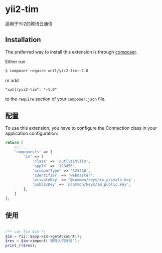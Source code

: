 # yii2-tim
适用于Yii2的腾讯云通信

## Installation

The preferred way to install this extension is through [composer](http://getcomposer.org/download/).

Either run

```bash
$ composer require xutl/yii2-tim:~1.0
```

or add

```
"xutl/yii2-tim": "~1.0"
```

to the `require` section of your `composer.json` file.

配置
----

To use this extension, you have to configure the Connection class in your application configuration:

```php
return [
    //....
    'components' => [
        'im' => [
            'class' => 'xutl\tim\Tim',
            'appId' => '123456',
            'accountType' => '123456',
            'identifier' => 'webmaster',
            'privateKey' => '@common/keys/im_private.key',
            'publicKey' => '@common/keys/im_public.key',
        ],
    ]
];
```

使用
----

```php

/** var Tim $im */
$im = Yii::$app->im->getAccount();
$res = $im->import('被导入的账号');
print_r($res);
```